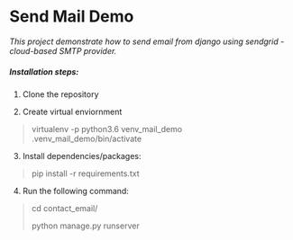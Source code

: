 # Send Mail Demo
 
 _This project demonstrate how to send email from django using sendgrid - cloud-based SMTP provider._
 

##### Installation steps:

1. Clone the repository

2. Create virtual enviornment

> virtualenv -p python3.6 venv_mail_demo
> .venv_mail_demo/bin/activate

3. Install dependencies/packages:

> pip install -r requirements.txt

4. Run the following command:

>  cd contact_email/
>  
>  python manage.py runserver

